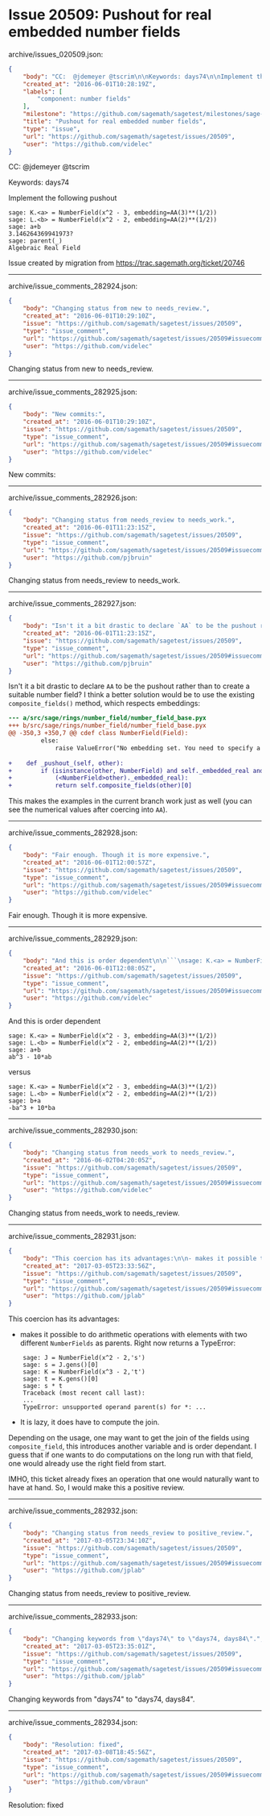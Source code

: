 # Issue 20509: Pushout for real embedded number fields

archive/issues_020509.json:
```json
{
    "body": "CC:  @jdemeyer @tscrim\n\nKeywords: days74\n\nImplement the following pushout\n\n```\nsage: K.<a> = NumberField(x^2 - 3, embedding=AA(3)**(1/2))\nsage: L.<b> = NumberField(x^2 - 2, embedding=AA(2)**(1/2))\nsage: a+b\n3.146264369941973?\nsage: parent(_)\nAlgebraic Real Field\n```\n\n\nIssue created by migration from https://trac.sagemath.org/ticket/20746\n\n",
    "created_at": "2016-06-01T10:28:19Z",
    "labels": [
        "component: number fields"
    ],
    "milestone": "https://github.com/sagemath/sagetest/milestones/sage-7.3",
    "title": "Pushout for real embedded number fields",
    "type": "issue",
    "url": "https://github.com/sagemath/sagetest/issues/20509",
    "user": "https://github.com/videlec"
}
```
CC:  @jdemeyer @tscrim

Keywords: days74

Implement the following pushout

```
sage: K.<a> = NumberField(x^2 - 3, embedding=AA(3)**(1/2))
sage: L.<b> = NumberField(x^2 - 2, embedding=AA(2)**(1/2))
sage: a+b
3.146264369941973?
sage: parent(_)
Algebraic Real Field
```


Issue created by migration from https://trac.sagemath.org/ticket/20746





---

archive/issue_comments_282924.json:
```json
{
    "body": "Changing status from new to needs_review.",
    "created_at": "2016-06-01T10:29:10Z",
    "issue": "https://github.com/sagemath/sagetest/issues/20509",
    "type": "issue_comment",
    "url": "https://github.com/sagemath/sagetest/issues/20509#issuecomment-282924",
    "user": "https://github.com/videlec"
}
```

Changing status from new to needs_review.



---

archive/issue_comments_282925.json:
```json
{
    "body": "New commits:",
    "created_at": "2016-06-01T10:29:10Z",
    "issue": "https://github.com/sagemath/sagetest/issues/20509",
    "type": "issue_comment",
    "url": "https://github.com/sagemath/sagetest/issues/20509#issuecomment-282925",
    "user": "https://github.com/videlec"
}
```

New commits:



---

archive/issue_comments_282926.json:
```json
{
    "body": "Changing status from needs_review to needs_work.",
    "created_at": "2016-06-01T11:23:15Z",
    "issue": "https://github.com/sagemath/sagetest/issues/20509",
    "type": "issue_comment",
    "url": "https://github.com/sagemath/sagetest/issues/20509#issuecomment-282926",
    "user": "https://github.com/pjbruin"
}
```

Changing status from needs_review to needs_work.



---

archive/issue_comments_282927.json:
```json
{
    "body": "Isn't it a bit drastic to declare `AA` to be the pushout rather than to create a suitable number field?  I think a better solution would be to use the existing `composite_fields()` method, which respects embeddings:\n\n```diff\n--- a/src/sage/rings/number_field/number_field_base.pyx\n+++ b/src/sage/rings/number_field/number_field_base.pyx\n@@ -350,3 +350,7 @@ cdef class NumberField(Field):\n         else:\n             raise ValueError(\"No embedding set. You need to specify a a real embedding.\")\n \n+    def _pushout_(self, other):\n+        if (isinstance(other, NumberField) and self._embedded_real and\n+            (<NumberField>other)._embedded_real):\n+            return self.composite_fields(other)[0]\n```\n\nThis makes the examples in the current branch work just as well (you can see the numerical values after coercing into `AA`).",
    "created_at": "2016-06-01T11:23:15Z",
    "issue": "https://github.com/sagemath/sagetest/issues/20509",
    "type": "issue_comment",
    "url": "https://github.com/sagemath/sagetest/issues/20509#issuecomment-282927",
    "user": "https://github.com/pjbruin"
}
```

Isn't it a bit drastic to declare `AA` to be the pushout rather than to create a suitable number field?  I think a better solution would be to use the existing `composite_fields()` method, which respects embeddings:

```diff
--- a/src/sage/rings/number_field/number_field_base.pyx
+++ b/src/sage/rings/number_field/number_field_base.pyx
@@ -350,3 +350,7 @@ cdef class NumberField(Field):
         else:
             raise ValueError("No embedding set. You need to specify a a real embedding.")
 
+    def _pushout_(self, other):
+        if (isinstance(other, NumberField) and self._embedded_real and
+            (<NumberField>other)._embedded_real):
+            return self.composite_fields(other)[0]
```

This makes the examples in the current branch work just as well (you can see the numerical values after coercing into `AA`).



---

archive/issue_comments_282928.json:
```json
{
    "body": "Fair enough. Though it is more expensive.",
    "created_at": "2016-06-01T12:00:57Z",
    "issue": "https://github.com/sagemath/sagetest/issues/20509",
    "type": "issue_comment",
    "url": "https://github.com/sagemath/sagetest/issues/20509#issuecomment-282928",
    "user": "https://github.com/videlec"
}
```

Fair enough. Though it is more expensive.



---

archive/issue_comments_282929.json:
```json
{
    "body": "And this is order dependent\n\n```\nsage: K.<a> = NumberField(x^2 - 3, embedding=AA(3)**(1/2))\nsage: L.<b> = NumberField(x^2 - 2, embedding=AA(2)**(1/2))\nsage: a+b\nab^3 - 10*ab\n```\n\nversus\n\n```\nsage: K.<a> = NumberField(x^2 - 3, embedding=AA(3)**(1/2))\nsage: L.<b> = NumberField(x^2 - 2, embedding=AA(2)**(1/2))\nsage: b+a\n-ba^3 + 10*ba\n```\n",
    "created_at": "2016-06-01T12:08:05Z",
    "issue": "https://github.com/sagemath/sagetest/issues/20509",
    "type": "issue_comment",
    "url": "https://github.com/sagemath/sagetest/issues/20509#issuecomment-282929",
    "user": "https://github.com/videlec"
}
```

And this is order dependent

```
sage: K.<a> = NumberField(x^2 - 3, embedding=AA(3)**(1/2))
sage: L.<b> = NumberField(x^2 - 2, embedding=AA(2)**(1/2))
sage: a+b
ab^3 - 10*ab
```

versus

```
sage: K.<a> = NumberField(x^2 - 3, embedding=AA(3)**(1/2))
sage: L.<b> = NumberField(x^2 - 2, embedding=AA(2)**(1/2))
sage: b+a
-ba^3 + 10*ba
```




---

archive/issue_comments_282930.json:
```json
{
    "body": "Changing status from needs_work to needs_review.",
    "created_at": "2016-06-02T04:20:05Z",
    "issue": "https://github.com/sagemath/sagetest/issues/20509",
    "type": "issue_comment",
    "url": "https://github.com/sagemath/sagetest/issues/20509#issuecomment-282930",
    "user": "https://github.com/videlec"
}
```

Changing status from needs_work to needs_review.



---

archive/issue_comments_282931.json:
```json
{
    "body": "This coercion has its advantages:\n\n- makes it possible to do arithmetic operations with elements with two different `NumberFields` as parents. Right now returns a TypeError:\n\n\n```\n    sage: J = NumberField(x^2 - 2,'s')\n    sage: s = J.gens()[0]\n    sage: K = NumberField(x^3 - 2,'t')\n    sage: t = K.gens()[0]\n    sage: s * t\n    Traceback (most recent call last):\n    ...\n    TypeError: unsupported operand parent(s) for *: ...\n```\n\n- It is lazy, it does have to compute the join.\n\nDepending on the usage, one may want to get the join of the fields using `composite_field`, this introduces another variable and is order dependant. I guess that if one wants to do computations on the long run with that field, one would already use the right field from start.\n\nIMHO, this ticket already fixes an operation that one would naturally want to have at hand. So, I would make this a positive review.",
    "created_at": "2017-03-05T23:33:56Z",
    "issue": "https://github.com/sagemath/sagetest/issues/20509",
    "type": "issue_comment",
    "url": "https://github.com/sagemath/sagetest/issues/20509#issuecomment-282931",
    "user": "https://github.com/jplab"
}
```

This coercion has its advantages:

- makes it possible to do arithmetic operations with elements with two different `NumberFields` as parents. Right now returns a TypeError:


```
    sage: J = NumberField(x^2 - 2,'s')
    sage: s = J.gens()[0]
    sage: K = NumberField(x^3 - 2,'t')
    sage: t = K.gens()[0]
    sage: s * t
    Traceback (most recent call last):
    ...
    TypeError: unsupported operand parent(s) for *: ...
```

- It is lazy, it does have to compute the join.

Depending on the usage, one may want to get the join of the fields using `composite_field`, this introduces another variable and is order dependant. I guess that if one wants to do computations on the long run with that field, one would already use the right field from start.

IMHO, this ticket already fixes an operation that one would naturally want to have at hand. So, I would make this a positive review.



---

archive/issue_comments_282932.json:
```json
{
    "body": "Changing status from needs_review to positive_review.",
    "created_at": "2017-03-05T23:34:10Z",
    "issue": "https://github.com/sagemath/sagetest/issues/20509",
    "type": "issue_comment",
    "url": "https://github.com/sagemath/sagetest/issues/20509#issuecomment-282932",
    "user": "https://github.com/jplab"
}
```

Changing status from needs_review to positive_review.



---

archive/issue_comments_282933.json:
```json
{
    "body": "Changing keywords from \"days74\" to \"days74, days84\".",
    "created_at": "2017-03-05T23:35:01Z",
    "issue": "https://github.com/sagemath/sagetest/issues/20509",
    "type": "issue_comment",
    "url": "https://github.com/sagemath/sagetest/issues/20509#issuecomment-282933",
    "user": "https://github.com/jplab"
}
```

Changing keywords from "days74" to "days74, days84".



---

archive/issue_comments_282934.json:
```json
{
    "body": "Resolution: fixed",
    "created_at": "2017-03-08T18:45:56Z",
    "issue": "https://github.com/sagemath/sagetest/issues/20509",
    "type": "issue_comment",
    "url": "https://github.com/sagemath/sagetest/issues/20509#issuecomment-282934",
    "user": "https://github.com/vbraun"
}
```

Resolution: fixed
